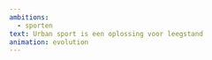 ```yaml
---
ambitions:
  - sporten
text: Urban sport is een oplossing voor leegstand
animation: evolution
---
```

